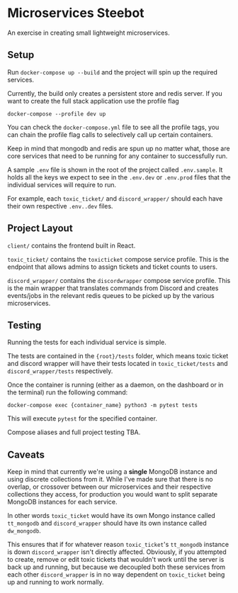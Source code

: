 # Microservices Steebot

An exercise in creating small lightweight microservices.

## Setup

Run `docker-compose up --build` and the project will spin up the required services.

Currently, the build only creates a persistent store and redis server. If you want to create the full stack application use the profile flag 

`docker-compose --profile dev up`

You can check the `docker-compose.yml` file to see all the profile tags, you can chain the profile flag calls to selectively call up certain containers. 

Keep in mind that mongodb and redis are spun up no matter what, those are core services that need to be running for any container to successfully run.

A sample `.env` file is shown in the root of the project called `.env.sample`. It holds all the keys we expect to see in the `.env.dev` or `.env.prod` files that the individual services will require to run.

For example, each `toxic_ticket/` and `discord_wrapper/` should each have their own respective `.env..dev` files.

## Project Layout

`client/` contains the frontend built in React.

`toxic_ticket/` contains the `toxicticket` compose service profile. This is the endpoint that allows admins to assign tickets and ticket counts to users.

`discord_wrapper/` contains the `discordwrapper` compose service profile. This is the main wrapper that translates commands from Discord and creates events/jobs in the relevant redis queues to be picked up by the various microservices.

## Testing

Running the tests for each individual service is simple.

The tests are contained in the `{root}/tests` folder, which means toxic ticket and discord wrapper will have their tests located in `toxic_ticket/tests` and `discord_wrapper/tests` respectively.

Once the container is running (either as a daemon, on the dashboard or in the terminal) run the following command:

`docker-compose exec {container_name} python3 -m pytest tests`

This will execute `pytest` for the specified container.

Compose aliases and full project testing TBA.

## Caveats

Keep in mind that currently we're using a **single** MongoDB instance and using discrete collections from it. While I've made sure that there is no overlap, or crossover between our microservices and their respective collections they access, for production you would want to split separate MongoDB instances for each service.

In other words `toxic_ticket` would have its own Mongo instance called `tt_mongodb` and `discord_wrapper` should have its own instance called `dw_mongodb`. 

This ensures that if for whatever reason `toxic_ticket`'s `tt_mongodb` instance is down `discord_wrapper` isn't directly affected. Obviously, if you attempted to create, remove or edit toxic tickets that wouldn't work until the server is back up and running, but because we decoupled both these services from each other `discord_wrapper` is in no way dependent on `toxic_ticket` being up and running to work normally.

